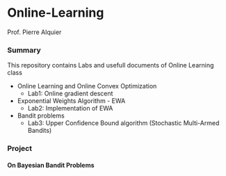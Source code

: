 # Online-Learning

Prof. Pierre Alquier

### Summary

This repository contains Labs and usefull documents of Online Learning class

- Online Learning and Online Convex Optimization 
  - Lab1: Online gradient descent
- Exponential Weights Algorithm - EWA
  - Lab2: Implementation of EWA
- Bandit problems
  - Lab3: Upper Confidence Bound algorithm (Stochastic Multi-Armed Bandits)
  
### Project

#### On Bayesian Bandit Problems
